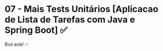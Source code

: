 # **07 - Mais Tests Unitários [Aplicacao de Lista de Tarefas com Java e Spring Boot] ✅**

Boa aula! ✅